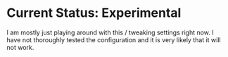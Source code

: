 Current Status: Experimental
============================
I am mostly just playing around with this / tweaking settings right now.
I have not thoroughly tested the configuration and it is very likely
that it will not work.
